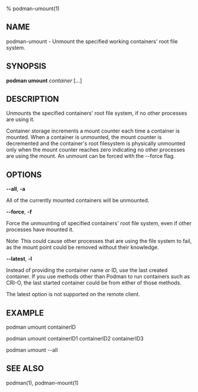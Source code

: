 % podman-umount(1)

## NAME
podman\-umount - Unmount the specified working containers' root file system.

## SYNOPSIS
**podman umount** *container* [...]

## DESCRIPTION
Unmounts the specified containers' root file system, if no other processes
are using it.

Container storage increments a mount counter each time a container is mounted.
When a container is unmounted, the mount counter is decremented and the
container's root filesystem is physically unmounted only when the mount
counter reaches zero indicating no other processes are using the mount.
An unmount can be forced with the --force flag.

## OPTIONS
**--all**, **-a**

All of the currently mounted containers will be unmounted.

**--force**, **-f**

Force the unmounting of specified containers' root file system, even if other
processes have mounted it.

Note: This could cause other processes that are using the file system to fail,
as the mount point could be removed without their knowledge.

**--latest**, **-l**

Instead of providing the container name or ID, use the last created container.
If you use methods other than Podman to run containers such as CRI-O, the last
started container could be from either of those methods.

The latest option is not supported on the remote client.

## EXAMPLE

podman umount containerID

podman umount containerID1 containerID2 containerID3

podman umount --all

## SEE ALSO
podman(1), podman-mount(1)
